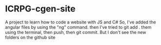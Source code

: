 # ICRPG-cgen-site
A project to learn how to code a website with JS and C#
So, I've added the angular files by using the "ng" command. 
then I've tried to git add . them using the terminal, then push, then git commit.
But I don't see the new folders on the github site
